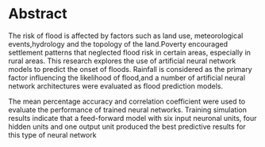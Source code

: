 # Abstract
The risk of flood is affected by factors such as land use, meteorological events,hydrology and the topology of the land.Poverty encouraged settlement patterns that neglected flood risk in certain areas, especially in rural areas. This research explores the use of artificial neural network models to predict the onset of floods. Rainfall is considered as the primary factor influencing the likelihood of flood,and a number of artificial neural network architectures were evaluated as flood prediction models.

The mean percentage accuracy and correlation coefficient were used to evaluate the performance of trained neural networks. Training simulation results indicate that a feed-forward model with six input neuronal units, four hidden units and one output unit produced the best predictive results for this type of neural network
